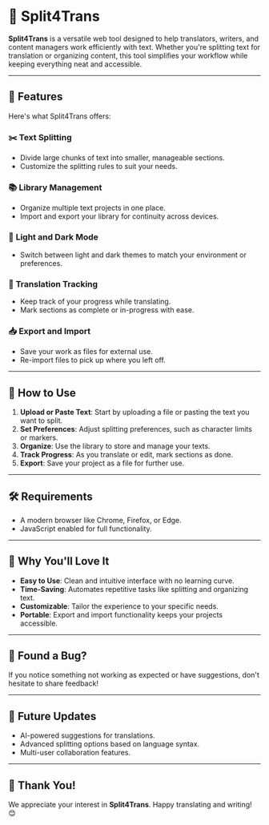 # 📝 Split4Trans  

**Split4Trans** is a versatile web tool designed to help translators, writers, and content managers work efficiently with text. Whether you're splitting text for translation or organizing content, this tool simplifies your workflow while keeping everything neat and accessible.  

---

## 🌟 Features  

Here's what Split4Trans offers:  

### ✂️ **Text Splitting**  
- Divide large chunks of text into smaller, manageable sections.  
- Customize the splitting rules to suit your needs.  

### 📚 **Library Management**  
- Organize multiple text projects in one place.  
- Import and export your library for continuity across devices.  

### 🌙 **Light and Dark Mode**  
- Switch between light and dark themes to match your environment or preferences.  

### 🔄 **Translation Tracking**  
- Keep track of your progress while translating.  
- Mark sections as complete or in-progress with ease.  

### 📥 **Export and Import**  
- Save your work as files for external use.  
- Re-import files to pick up where you left off.  

---

## 🚀 How to Use  

1. **Upload or Paste Text**: Start by uploading a file or pasting the text you want to split.  
2. **Set Preferences**: Adjust splitting preferences, such as character limits or markers.  
3. **Organize**: Use the library to store and manage your texts.  
4. **Track Progress**: As you translate or edit, mark sections as done.  
5. **Export**: Save your project as a file for further use.  

---

## 🛠️ Requirements  

- A modern browser like Chrome, Firefox, or Edge.  
- JavaScript enabled for full functionality.  

---

## 🤗 Why You'll Love It  

- **Easy to Use**: Clean and intuitive interface with no learning curve.  
- **Time-Saving**: Automates repetitive tasks like splitting and organizing text.  
- **Customizable**: Tailor the experience to your specific needs.  
- **Portable**: Export and import functionality keeps your projects accessible.  

---

## 🐞 Found a Bug?  

If you notice something not working as expected or have suggestions, don't hesitate to share feedback!  

---

## 📌 Future Updates  

- AI-powered suggestions for translations.  
- Advanced splitting options based on language syntax.  
- Multi-user collaboration features.  

---

## 💖 Thank You!  

We appreciate your interest in **Split4Trans**. Happy translating and writing! 😊  
